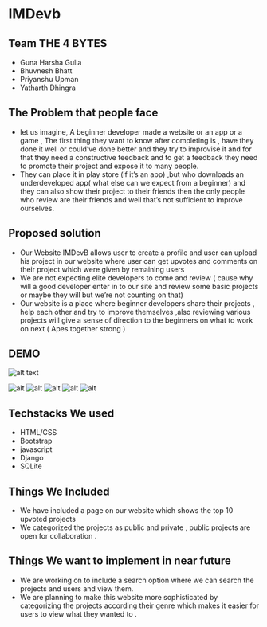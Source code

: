 # IMDevb

## Team THE 4 BYTES
* Guna Harsha Gulla
* Bhuvnesh Bhatt
* Priyanshu Upman
* Yatharth Dhingra
## The Problem that people face
* let us imagine, A beginner developer made a website or an app or a game , The first thing they want to know after completing is , have they done it well or could’ve done better and they try to improvise it and for that they need a constructive feedback and to get a feedback they need to promote their project and expose it to many people.
*  They can place it in play store (if it’s an app) ,but who downloads an underdeveloped app( what else can we expect from a beginner) and they can also show their project to their friends then the only people who review are their friends and well that’s not sufficient to improve ourselves.

## Proposed solution 
* Our Website IMDevB allows user to create a profile and user can upload his project in our website where user can get upvotes and comments on their project which were given by remaining users 
* We are not expecting elite developers to come and review ( cause why will a good developer enter in to our site and review some basic projects or maybe they will but we’re not counting on that)
* Our website is a place where beginner developers share their projects , help each other and try to improve themselves ,also reviewing various projects will give a sense of direction to the beginners on what to work on next ( Apes together strong )

## DEMO

![alt text](https://github.com/peppapig9978/IMDevb/blob/main/demo/s1.png?raw=true)

![alt](https://github.com/peppapig9978/IMDevb/blob/main/demo/s5.png?raw=true)
![alt](https://github.com/peppapig9978/IMDevb/blob/main/demo/s4.png?raw=true)
![alt](https://github.com/peppapig9978/IMDevb/blob/main/demo/s2.png?raw=true)
![alt](https://github.com/peppapig9978/IMDevb/blob/main/demo/s6.png?raw=true)
![alt](https://github.com/peppapig9978/IMDevb/blob/main/demo/s3.png?raw=true)

## Techstacks We used 
* HTML/CSS
* Bootstrap 
* javascript
* Django
* SQLite
## Things We Included
* We have included a page on our website which shows the top 10 upvoted projects
* We categorized the projects as public and private , public projects are open for collaboration .
 ## Things We want to implement in near future
 * We are working on to include a search option where we can search the projects and users and view them.
 * We are planning to make this website more sophisticated by categorizing the projects according their genre which makes it easier for users to view what they wanted to .





